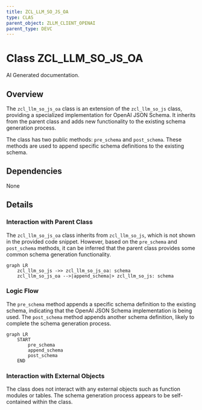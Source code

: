 ```yaml
---
title: ZCL_LLM_SO_JS_OA
type: CLAS
parent_object: ZLLM_CLIENT_OPENAI
parent_type: DEVC
---
```


# Class ZCL_LLM_SO_JS_OA

AI Generated documentation.
## Overview
The `zcl_llm_so_js_oa` class is an extension of the `zcl_llm_so_js` class, providing a specialized implementation for OpenAI JSON Schema. It inherits from the parent class and adds new functionality to the existing schema generation process.

The class has two public methods: `pre_schema` and `post_schema`. These methods are used to append specific schema definitions to the existing schema.

## Dependencies
None

## Details
### Interaction with Parent Class
The `zcl_llm_so_js_oa` class inherits from `zcl_llm_so_js`, which is not shown in the provided code snippet. However, based on the `pre_schema` and `post_schema` methods, it can be inferred that the parent class provides some common schema generation functionality.

```mermaid
graph LR
    zcl_llm_so_js ->> zcl_llm_so_js_oa: schema
    zcl_llm_so_js_oa -->|append_schema|> zcl_llm_so_js: schema
```

### Logic Flow
The `pre_schema` method appends a specific schema definition to the existing schema, indicating that the OpenAI JSON Schema implementation is being used. The `post_schema` method appends another schema definition, likely to complete the schema generation process.

```mermaid
graph LR
    START
        pre_schema
        append_schema
        post_schema
    END
```

### Interaction with External Objects
The class does not interact with any external objects such as function modules or tables. The schema generation process appears to be self-contained within the class.

